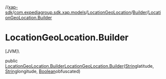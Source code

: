 //[xap-sdk](../../../../index.md)/[com.expediagroup.sdk.xap.models](../../index.md)/[LocationGeoLocation](../index.md)/[Builder](index.md)/[LocationGeoLocation.Builder](-location-geo-location.-builder.md)

# LocationGeoLocation.Builder

[JVM]\

public [LocationGeoLocation.Builder](index.md)[LocationGeoLocation.Builder](-location-geo-location.-builder.md)([String](https://docs.oracle.com/javase/8/docs/api/java/lang/String.html)latitude, [String](https://docs.oracle.com/javase/8/docs/api/java/lang/String.html)longitude, [Boolean](https://docs.oracle.com/javase/8/docs/api/java/lang/Boolean.html)obfuscated)
